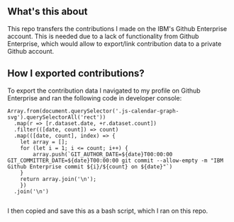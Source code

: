 ## What's this about
This repo transfers the contributions I made on the IBM's Github Enterprise account. This is needed due to a lack of functionality from Github Enterprise, which would allow to export/link contribution data to a private Github account.

## How I exported contributions?
To export the contribution data I navigated to my profile on Github Enterprise and ran the following code in developer console:

```
Array.from(document.querySelector('.js-calendar-graph-svg').querySelectorAll('rect'))
  .map(r => [r.dataset.date, +r.dataset.count])
  .filter(([date, count]) => count)
  .map(([date, count], index) => {
	let array = [];
	for (let i = 1; i <= count; i++) {
		array.push(`GIT_AUTHOR_DATE=${date}T00:00:00 GIT_COMMITTER_DATE=${date}T00:00:00 git commit --allow-empty -m "IBM Github Enterprise commit ${i}/${count} on ${date}"`)
    }
	return array.join('\n');
	})
  .join('\n')
  
```
I then copied and save this as a bash script, which I ran on this repo.
